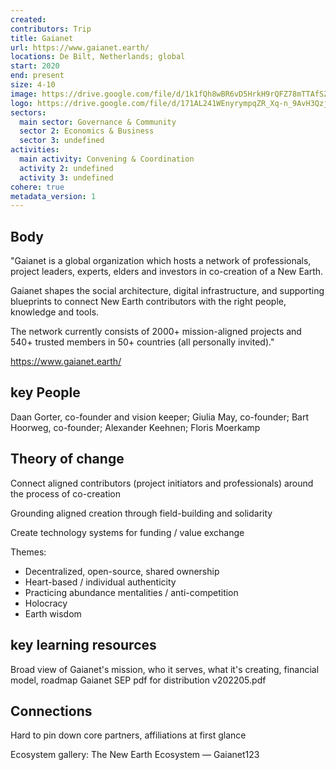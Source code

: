 ```yaml
---
created:
contributors: Trip
title: Gaianet
url: https://www.gaianet.earth/ 
locations: De Bilt, Netherlands; global
start: 2020
end: present
size: 4-10
image: https://drive.google.com/file/d/1k1fQh8wBR6vD5HrkH9rQFZ78mTTAfSZC/view?usp=drive_link
logo: https://drive.google.com/file/d/171AL241WEnyrympqZR_Xq-n_9AvH3Qzj/view?usp=drive_link 
sectors:
  main sector: Governance & Community
  sector 2: Economics & Business
  sector 3: undefined
activities: 
  main activity: Convening & Coordination
  activity 2: undefined
  activity 3: undefined
cohere: true
metadata_version: 1
---
```



## Body

"Gaianet is a global organization which hosts a network of professionals, project leaders, experts, elders and investors in co-creation of a New Earth.

Gaianet shapes the social architecture, digital infrastructure, and supporting blueprints to connect New Earth contributors with the right people, knowledge and tools.

The network currently consists of 2000+ mission-aligned projects and 540+ trusted members in 50+ countries (all personally invited)."

https://www.gaianet.earth/

## key People

Daan Gorter, co-founder and vision keeper; Giulia May, co-founder; Bart Hoorweg, co-founder; Alexander Keehnen; Floris Moerkamp

## Theory of change

Connect aligned contributors (project initiators and professionals) around the process of co-creation

Grounding aligned creation through field-building and solidarity

Create technology systems for funding / value exchange

Themes:
* Decentralized, open-source, shared ownership
* Heart-based / individual authenticity
* Practicing abundance mentalities / anti-competition
* Holocracy
* Earth wisdom

## key learning resources

Broad view of Gaianet's mission, who it serves, what it's creating, financial model, roadmap
Gaianet SEP pdf for distribution v202205.pdf

## Connections

Hard to pin down core partners, affiliations at first glance

Ecosystem gallery:
The New Earth Ecosystem — Gaianet123

